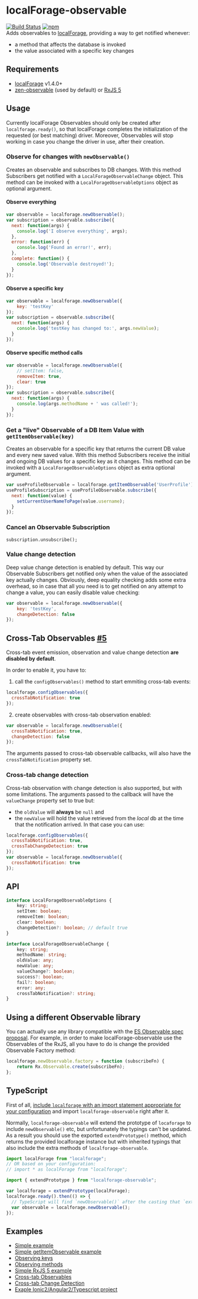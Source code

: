 # localForage-observable
[![Build Status](https://travis-ci.org/localForage/localForage-observable.svg?branch=master)](https://travis-ci.org/localForage/localForage-observable)
[![npm](https://img.shields.io/npm/dm/localforage-observable.svg)](https://www.npmjs.com/package/localforage-observable)  
Adds observables to [localForage](https://github.com/mozilla/localForage), providing a way to get notified whenever:
* a method that affects the database is invoked
* the value associated with a specific key changes

## Requirements

* [localForage](https://github.com/mozilla/localForage) v1.4.0+
* [zen-observable](https://github.com/zenparsing/zen-observable) (used by default) or [RxJS 5](https://github.com/ReactiveX/RxJS)

## Usage
Currently localForage Observables should only be created after `localforage.ready()`, so that localForage completes the initialization of the requested (or best matching) driver. Moreover, Observables will stop working in case you change the driver in use, after their creation.

### Observe for changes with `newObservable()`

Creates an observable and subscribes to DB changes.
With this method Subscribers get notified with a `LocalForageObservableChange` object.
This method can be invoked with a `LocalForageObservableOptions` object as optional argument.

#### Observe everything
```js
var observable = localforage.newObservable();
var subscription = observable.subscribe({
  next: function(args) {
    console.log('I observe everything', args);
  },
  error: function(err) {
    console.log('Found an error!', err);
  },
  complete: function() {
    console.log('Observable destroyed!');
  }
});
```

#### Observe a specific key
```js
var observable = localforage.newObservable({
    key: 'testKey'
});
var subscription = observable.subscribe({
  next: function(args) {
    console.log('testKey has changed to:', args.newValue);
  }
});
```

#### Observe specific method calls
```js
var observable = localforage.newObservable({
    // setItem: false,
    removeItem: true,
    clear: true
});
var subscription = observable.subscribe({
  next: function(args) {
    console.log(args.methodName + ' was called!');
  }
});
```

### Get a "live" Observable of a DB Item Value with `getItemObservable(key)`

Creates an observable for a specific key that returns the current DB value and every new saved value.
With this method Subscribers receive the initial and ongoing DB values for a specific key as it changes.
This method can be invoked with a `LocalForageObservableOptions` object as extra optional argument.

```js
var useProfileObservable = localforage.getItemObservable('UserProfile');
useProfileSubscription = useProfileObservable.subscribe({
  next: function(value) {
    setCurrentUserNameToPage(value.username);
  }
});
```

### Cancel an Observable Subscription
```
subscription.unsubscribe();
```

### Value change detection
Deep value change detection is enabled by default. This way our Observable Subscribers get notified only when the value of the associated key actually changes. Obviously, deep equality checking adds some extra overhead, so in case that all you need is to get notified on any attempt to change a value, you can easily disable value checking:
```js
var observable = localforage.newObservable({
    key: 'testKey',
    changeDetection: false
});
```

## Cross-Tab Observables [#5](https://github.com/localForage/localForage-observable/issues/5)
Cross-tab event emission, observation and value change detection **are disabled by default**.

In order to enable it, you have to:  
1) call the `configObservables()` method to start emmiting cross-tab events:
```js
localforage.configObservables({
  crossTabNotification: true
});
```
2) create observables with cross-tab observation enabled:
```js
var observable = localforage.newObservable({
  crossTabNotification: true,
  changeDetection: false
});
```
The arguments passed to cross-tab observable callbacks,  will also have the `crossTabNotification` property set.

### Cross-tab change detection

Cross-tab observation with change detection is also supported, but with some limitations.
The arguments passed to the callback will have the `valueChange` property set to true but:
* the `oldValue` will **always** be `null` and 
* the `newValue` will hold the value retrieved from the *local* db at the time that the notification arrived.
In that case you can use:
```js
localforage.configObservables({
  crossTabNotification: true,
  crossTabChangeDetection: true
});
var observable = localforage.newObservable({
  crossTabNotification: true
});
```

## API
```typescript
interface LocalForageObservableOptions {
    key: string;
    setItem: boolean;
    removeItem: boolean;
    clear: boolean;
    changeDetection?: boolean; // default true
}

interface LocalForageObservableChange {
    key: string;
    methodName: string;
    oldValue: any;
    newValue: any;
    valueChange?: boolean;
    success?: boolean;
    fail?: boolean;
    error: any;
    crossTabNotification?: string;
}
```

## Using a different Observable library
You can actually use any library compatible with the [ES Observable spec proposal](https://github.com/zenparsing/es-observable). For example, in order to make localForage-observable use the Observables of the RxJS, all you have to do is change the provided Observable Factory method:
```js
localforage.newObservable.factory = function (subscribeFn) {
    return Rx.Observable.create(subscribeFn);
};
```

## TypeScript

First of all, [include `localforage` with an import statement appropriate for your configuration](https://github.com/localForage/localForage/blob/master/README.md#typescript) and import `localforage-observable` right after it.

Normally, `localforage-observable` will extend the prototype of `locaforage` to include `newObservable()` etc, but unfortunately the typings can't be updated. As a result you should use the exported `extendPrototype()` method, which returns the provided localforage instance but with inherited typings that also include the extra methods of `localforage-observable`.

```javascript
import localForage from "localforage";
// OR based on your configuration:
// import * as localForage from "localforage";

import { extendPrototype } from "localforage-observable";

var localforage = extendPrototype(localForage);
localforage.ready().then(() => {
  // TypeScript will find `newObservable()` after the casting that `extendPrototype()` does
  var observable = localforage.newObservable();
});

```


## Examples
* [Simple example](http://codepen.io/thgreasi/pen/pyXbRg)
* [Simple getItemObservable example](http://codepen.io/thgreasi/pen/dvmRoq)
* [Observing keys](http://codepen.io/thgreasi/pen/LNKZxQ)
* [Observing methods](http://codepen.io/thgreasi/pen/wGLWgL)
* [Simple RxJS 5 example](http://codepen.io/thgreasi/pen/wGLWmv)
* [Cross-tab Observables](http://codepen.io/thgreasi/pen/NdObOW)
* [Cross-tab Change Detection](http://codepen.io/thgreasi/pen/bgmBmb)
* [Exaple Ionic2/Angular2/Typescript project](https://github.com/thgreasi/localForage-cordovaSQLiteDriver-TestIonic2App)
